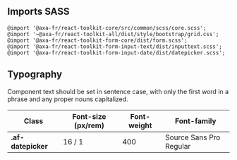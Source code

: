 ## Imports SASS

```
@import '@axa-fr/react-toolkit-core/src/common/scss/core.scss';
@import '~@axa-fr/react-toolkit-all/dist/style/bootstrap/grid.css';
@import '@axa-fr/react-toolkit-form-core/dist/form.scss';
@import '@axa-fr/react-toolkit-form-input-text/dist/inputtext.scss';
@import '@axa-fr/react-toolkit-form-input-date/dist/datepicker.scss';
```

## Typography

Component text should be set in sentence case, with only the first word in a phrase and any proper nouns capitalized.

| Class              | Font-size (px/rem) | Font-weight | Font-family             |
| ------------------ | ------------------ | ----------- | ----------------------- |
| **.af-datepicker** | 16 / 1             | 400         | Source Sans Pro Regular |
